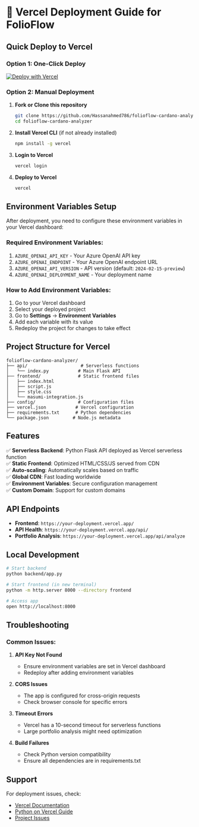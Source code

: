 # 🚀 Vercel Deployment Guide for FolioFlow

## Quick Deploy to Vercel

### Option 1: One-Click Deploy
[![Deploy with Vercel](https://vercel.com/button)](https://vercel.com/new/clone?repository-url=https://github.com/Hassanahmed786/folioflow-cardano-analyzer)

### Option 2: Manual Deployment

1. **Fork or Clone this repository**
   ```bash
   git clone https://github.com/Hassanahmed786/folioflow-cardano-analyzer.git
   cd folioflow-cardano-analyzer
   ```

2. **Install Vercel CLI** (if not already installed)
   ```bash
   npm install -g vercel
   ```

3. **Login to Vercel**
   ```bash
   vercel login
   ```

4. **Deploy to Vercel**
   ```bash
   vercel
   ```

## Environment Variables Setup

After deployment, you need to configure these environment variables in your Vercel dashboard:

### Required Environment Variables:
1. `AZURE_OPENAI_API_KEY` - Your Azure OpenAI API key
2. `AZURE_OPENAI_ENDPOINT` - Your Azure OpenAI endpoint URL
3. `AZURE_OPENAI_API_VERSION` - API version (default: `2024-02-15-preview`)
4. `AZURE_OPENAI_DEPLOYMENT_NAME` - Your deployment name

### How to Add Environment Variables:
1. Go to your Vercel dashboard
2. Select your deployed project
3. Go to **Settings** → **Environment Variables**
4. Add each variable with its value
5. Redeploy the project for changes to take effect

## Project Structure for Vercel

```
folioflow-cardano-analyzer/
├── api/                    # Serverless functions
│   └── index.py           # Main Flask API
├── frontend/              # Static frontend files
│   ├── index.html
│   ├── script.js
│   ├── style.css
│   └── masumi-integration.js
├── config/                # Configuration files
├── vercel.json           # Vercel configuration
├── requirements.txt      # Python dependencies
└── package.json         # Node.js metadata
```

## Features

✅ **Serverless Backend**: Python Flask API deployed as Vercel serverless function  
✅ **Static Frontend**: Optimized HTML/CSS/JS served from CDN  
✅ **Auto-scaling**: Automatically scales based on traffic  
✅ **Global CDN**: Fast loading worldwide  
✅ **Environment Variables**: Secure configuration management  
✅ **Custom Domain**: Support for custom domains  

## API Endpoints

- **Frontend**: `https://your-deployment.vercel.app/`
- **API Health**: `https://your-deployment.vercel.app/api/`
- **Portfolio Analysis**: `https://your-deployment.vercel.app/api/analyze`

## Local Development

```bash
# Start backend
python backend/app.py

# Start frontend (in new terminal)
python -m http.server 8000 --directory frontend

# Access app
open http://localhost:8000
```

## Troubleshooting

### Common Issues:

1. **API Key Not Found**
   - Ensure environment variables are set in Vercel dashboard
   - Redeploy after adding environment variables

2. **CORS Issues**
   - The app is configured for cross-origin requests
   - Check browser console for specific errors

3. **Timeout Errors**
   - Vercel has a 10-second timeout for serverless functions
   - Large portfolio analysis might need optimization

4. **Build Failures**
   - Check Python version compatibility
   - Ensure all dependencies are in requirements.txt

## Support

For deployment issues, check:
- [Vercel Documentation](https://vercel.com/docs)
- [Python on Vercel Guide](https://vercel.com/docs/functions/serverless-functions/runtimes/python)
- [Project Issues](https://github.com/Hassanahmed786/folioflow-cardano-analyzer/issues)